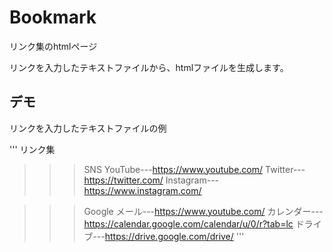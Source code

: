 # Bookmark
リンク集のhtmlページ

リンクを入力したテキストファイルから、htmlファイルを生成します。

## デモ

リンクを入力したテキストファイルの例

'''
リンク集

>>> SNS
YouTube---https://www.youtube.com/
Twitter---https://twitter.com/
Instagram---https://www.instagram.com/

>>> Google
メール---https://www.youtube.com/
カレンダー---https://calendar.google.com/calendar/u/0/r?tab=lc
ドライブ---https://drive.google.com/drive/
'''

